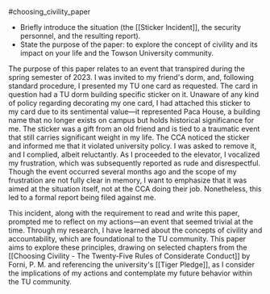 #choosing_civility_paper 

- Briefly introduce the situation (the [[Sticker Incident]], the security personnel, and the resulting report).
- State the purpose of the paper: to explore the concept of civility and its impact on your life and the Towson University community.

The purpose of this paper relates to an event that transpired during the spring semester of 2023. I was invited to my friend's dorm, and, following standard procedure, I presented my TU one card as requested. The card in question had a TU dorm building specific sticker on it. Unaware of any kind of policy regarding decorating my one card, I had attached this sticker to my card due to its sentimental value—it represented Paca House, a building name that no longer exists on campus but holds historical significance for me. The sticker was a gift from an old friend and is tied to a traumatic event that still carries significant weight in my life. The CCA noticed the sticker and informed me that it violated university policy. I was asked to remove it, and I complied, albeit reluctantly. As I proceeded to the elevator, I vocalized my frustration, which was subsequently reported as rude and disrespectful. Though the event occurred several months ago and the scope of my frustration are not fully clear in memory, I want to emphasize that it was aimed at the situation itself, not at the CCA doing their job. Nonetheless, this led to a formal report being filed against me.

This incident, along with the requirement to read and write this paper, prompted me to reflect on my actions—an event that seemed trivial at the time. Through my research, I have learned about the concepts of civility and accountability, which are foundational to the TU community. This paper aims to explore these principles, drawing on selected chapters from the [[Choosing Civility - The Twenty-Five Rules of Considerate Conduct]] by Forni, P. M. and referencing the university's [[Tiger Pledge]], as I consider the implications of my actions and contemplate my future behavior within the TU community.

